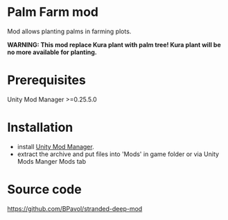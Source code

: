 # Palm Farm mod
Mod allows planting palms in farming plots.

**WARNING: This mod replace Kura plant with palm tree!
Kura plant will be no more available for planting.**

# Prerequisites
Unity Mod Manager >=0.25.5.0

# Installation
- install [Unity Mod Manager](https://www.nexusmods.com/site/mods/21).
- extract the archive and put files into 'Mods' in game folder or via Unity Mods Manger Mods tab

# Source code
https://github.com/BPavol/stranded-deep-mod